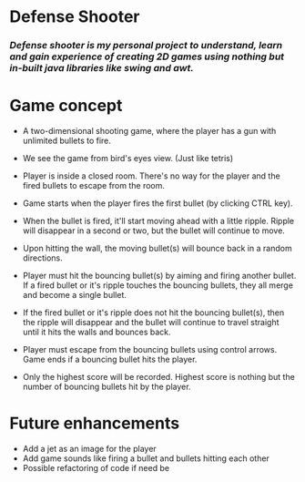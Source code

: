 # Defense Shooter
<i><h3>Defense shooter is my personal project to understand, learn and gain experience of creating 2D games using nothing but in-built java libraries like swing and awt.</h3></i>

# Game concept

- A two-dimensional shooting game, where the player has a gun with unlimited bullets to fire.

- We see the game from bird's eyes view. (Just like tetris)

- Player is inside a closed room. There's no way for the player and the fired bullets to escape from the room.

- Game starts when the player fires the first bullet (by clicking CTRL key).

- When the bullet is fired, it'll start moving ahead with a little ripple. Ripple will disappear in a second or two, but the bullet will continue to move.

- Upon hitting the wall, the moving bullet(s) will bounce back in a random directions.

- Player must hit the bouncing bullet(s) by aiming and firing another bullet. If a fired bullet or it's ripple touches the bouncing bullets, they all merge and become a single bullet.

- If the fired bullet or it's ripple does not hit the bouncing bullet(s), then the ripple will disappear and the bullet will continue to travel straight until it hits the walls and bounces back.

- Player must escape from the bouncing bullets using control arrows. Game ends if a bouncing bullet hits the player.

- Only the highest score will be recorded. Highest score is nothing but the number of bouncing bullets hit by the player.

# Future enhancements
- Add a jet as an image for the player
- Add game sounds like firing a bullet and bullets hitting each other
- Possible refactoring of code if need be